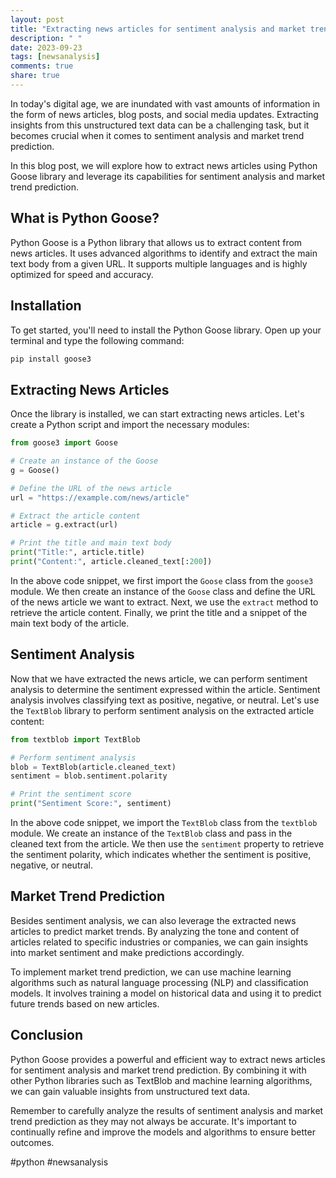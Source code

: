 ```yaml
---
layout: post
title: "Extracting news articles for sentiment analysis and market trend prediction with Python Goose"
description: " "
date: 2023-09-23
tags: [newsanalysis]
comments: true
share: true
---
```


In today's digital age, we are inundated with vast amounts of information in the form of news articles, blog posts, and social media updates. Extracting insights from this unstructured text data can be a challenging task, but it becomes crucial when it comes to sentiment analysis and market trend prediction.

In this blog post, we will explore how to extract news articles using Python Goose library and leverage its capabilities for sentiment analysis and market trend prediction.

## What is Python Goose?

Python Goose is a Python library that allows us to extract content from news articles. It uses advanced algorithms to identify and extract the main text body from a given URL. It supports multiple languages and is highly optimized for speed and accuracy.

## Installation

To get started, you'll need to install the Python Goose library. Open up your terminal and type the following command:

```python
pip install goose3
```

## Extracting News Articles

Once the library is installed, we can start extracting news articles. Let's create a Python script and import the necessary modules:

```python
from goose3 import Goose

# Create an instance of the Goose
g = Goose()

# Define the URL of the news article
url = "https://example.com/news/article"

# Extract the article content
article = g.extract(url)

# Print the title and main text body
print("Title:", article.title)
print("Content:", article.cleaned_text[:200])
```

In the above code snippet, we first import the `Goose` class from the `goose3` module. We then create an instance of the `Goose` class and define the URL of the news article we want to extract. Next, we use the `extract` method to retrieve the article content. Finally, we print the title and a snippet of the main text body of the article.

## Sentiment Analysis

Now that we have extracted the news article, we can perform sentiment analysis to determine the sentiment expressed within the article. Sentiment analysis involves classifying text as positive, negative, or neutral. Let's use the `TextBlob` library to perform sentiment analysis on the extracted article content:

```python
from textblob import TextBlob

# Perform sentiment analysis
blob = TextBlob(article.cleaned_text)
sentiment = blob.sentiment.polarity

# Print the sentiment score
print("Sentiment Score:", sentiment)
```

In the above code snippet, we import the `TextBlob` class from the `textblob` module. We create an instance of the `TextBlob` class and pass in the cleaned text from the article. We then use the `sentiment` property to retrieve the sentiment polarity, which indicates whether the sentiment is positive, negative, or neutral.

## Market Trend Prediction

Besides sentiment analysis, we can also leverage the extracted news articles to predict market trends. By analyzing the tone and content of articles related to specific industries or companies, we can gain insights into market sentiment and make predictions accordingly.

To implement market trend prediction, we can use machine learning algorithms such as natural language processing (NLP) and classification models. It involves training a model on historical data and using it to predict future trends based on new articles.

## Conclusion

Python Goose provides a powerful and efficient way to extract news articles for sentiment analysis and market trend prediction. By combining it with other Python libraries such as TextBlob and machine learning algorithms, we can gain valuable insights from unstructured text data.

Remember to carefully analyze the results of sentiment analysis and market trend prediction as they may not always be accurate. It's important to continually refine and improve the models and algorithms to ensure better outcomes.

#python #newsanalysis